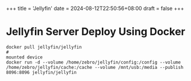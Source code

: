 +++
title = 'Jellyfin'
date = 2024-08-12T22:50:56+08:00
draft = false
+++

# Jellyfin Server Deploy Using Docker

```shell
docker pull jellyfin/jellyfin
#                                                                                                      mounted device
docker run -d --volume /home/zebro/jellyfin/config:/config --volume /home/zebro/jellyfin/cache:/cache --volume /mnt/usb:/media --publish 8096:8096 jellyfin/jellyfin
```

